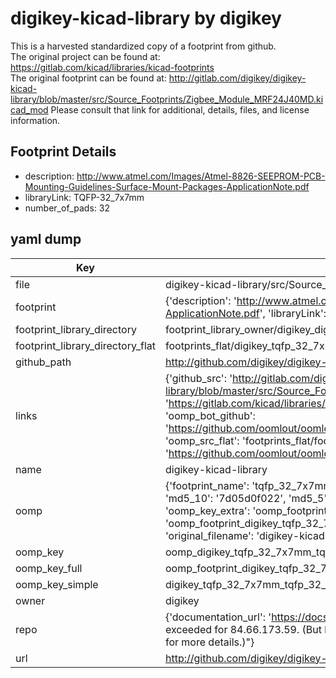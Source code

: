 # digikey-kicad-library by digikey  
This is a harvested standardized copy of a footprint from github.  
The original project can be found at:  
https://gitlab.com/kicad/libraries/kicad-footprints  
The original footprint can be found at:
http://gitlab.com/digikey/digikey-kicad-library/blob/master/src/Source_Footprints/Zigbee_Module_MRF24J40MD.kicad_mod
Please consult that link for additional, details, files, and license information.  
## Footprint Details
* description: http://www.atmel.com/Images/Atmel-8826-SEEPROM-PCB-Mounting-Guidelines-Surface-Mount-Packages-ApplicationNote.pdf  
* libraryLink: TQFP-32_7x7mm  
* number_of_pads: 32  
## yaml dump  
| Key | Value |  
| --- | --- |  
| file | digikey-kicad-library/src/Source_Footprints/TQFP-32_7x7mm.kicad_mod |  
| footprint | {'description': 'http://www.atmel.com/Images/Atmel-8826-SEEPROM-PCB-Mounting-Guidelines-Surface-Mount-Packages-ApplicationNote.pdf', 'libraryLink': 'TQFP-32_7x7mm', 'number_of_pads': 32} |  
| footprint_library_directory | footprint_library_owner/digikey_digikey-kicad-library |  
| footprint_library_directory_flat | footprints_flat/digikey_tqfp_32_7x7mm_tqfp_32_7x7mm/working |  
| github_path | http://github.com/digikey/digikey-kicad-library/blob/master/src/Source_Footprints/TQFP-32_7x7mm.kicad_mod |  
| links | {'github_src': 'http://gitlab.com/digikey/digikey-kicad-library/blob/master/src/Source_Footprints/Zigbee_Module_MRF24J40MD.kicad_mod', 'github_src_repo': 'https://gitlab.com/kicad/libraries/kicad-footprints', 'oomp_bot': 'footprints/digikey_tqfp_32_7x7mm_tqfp_32_7x7mm/working', 'oomp_bot_github': 'https://github.com/oomlout/oomlout_oomp_footprint_bot/tree/main/footprints/digikey_tqfp_32_7x7mm_tqfp_32_7x7mm/working', 'oomp_src_flat': 'footprints_flat/footprints_flat/digikey_tqfp_32_7x7mm_tqfp_32_7x7mm/working', 'oomp_src_flat_github': 'https://github.com/oomlout/oomlout_oomp_footprint_src/tree/main/footprints_flat/digikey_tqfp_32_7x7mm_tqfp_32_7x7mm/working'} |  
| name | digikey-kicad-library |  
| oomp | {'footprint_name': 'tqfp_32_7x7mm', 'library_name': 'tqfp_32_7x7mm_kicad_mod', 'md5': '7d05d0f0224d6e96cb56cc75d32f963d', 'md5_10': '7d05d0f022', 'md5_5': '7d05d', 'md5_6': '7d05d0', 'oomp_key': 'oomp_digikey_tqfp_32_7x7mm_tqfp_32_7x7mm', 'oomp_key_extra': 'oomp_footprint_digikey_tqfp_32_7x7mm_tqfp_32_7x7mm', 'oomp_key_full': 'oomp_footprint_digikey_tqfp_32_7x7mm_tqfp_32_7x7mm_7d05d0', 'oomp_key_simple': 'digikey_tqfp_32_7x7mm_tqfp_32_7x7mm', 'original_filename': 'digikey-kicad-library/src/Source_Footprints/TQFP-32_7x7mm.kicad_mod', 'owner_name': 'digikey'} |  
| oomp_key | oomp_digikey_tqfp_32_7x7mm_tqfp_32_7x7mm |  
| oomp_key_full | oomp_footprint_digikey_tqfp_32_7x7mm_tqfp_32_7x7mm |  
| oomp_key_simple | digikey_tqfp_32_7x7mm_tqfp_32_7x7mm |  
| owner | digikey |  
| repo | {'documentation_url': 'https://docs.github.com/rest/overview/resources-in-the-rest-api#rate-limiting', 'message': "API rate limit exceeded for 84.66.173.59. (But here's the good news: Authenticated requests get a higher rate limit. Check out the documentation for more details.)"} |  
| url | http://github.com/digikey/digikey-kicad-library |  

